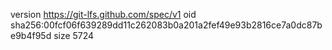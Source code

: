 version https://git-lfs.github.com/spec/v1
oid sha256:00fcf06f639289dd11c262083b0a201a2fef49e93b2816ce7a0dc87be9b4f95d
size 5724
